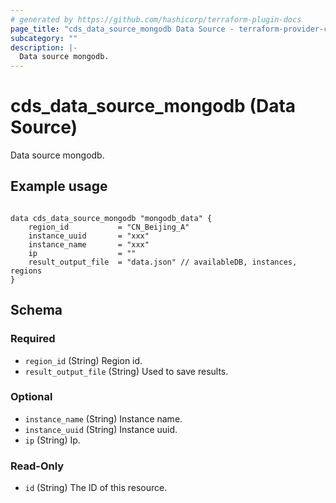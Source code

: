 ```yaml
---
# generated by https://github.com/hashicorp/terraform-plugin-docs
page_title: "cds_data_source_mongodb Data Source - terraform-provider-cds"
subcategory: ""
description: |-
  Data source mongodb.
---
```


# cds_data_source_mongodb (Data Source)

Data source mongodb.

## Example usage

```hcl

data cds_data_source_mongodb "mongodb_data" {
    region_id           = "CN_Beijing_A"
    instance_uuid       = "xxx"
    instance_name       = "xxx"
    ip                  = ""
    result_output_file  = "data.json" // availableDB, instances, regions
}

```



<!-- schema generated by tfplugindocs -->
## Schema

### Required

- `region_id` (String) Region id.
- `result_output_file` (String) Used to save results.

### Optional

- `instance_name` (String) Instance name.
- `instance_uuid` (String) Instance uuid.
- `ip` (String) Ip.

### Read-Only

- `id` (String) The ID of this resource.
